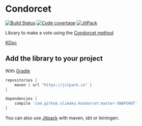# Condorcet
[![Build Status](https://travis-ci.org/slimaku/kondorcet.svg?branch=master)](https://travis-ci.org/slimaku/kondorcet)
[![Code covertage](https://codecov.io/gh/slimaku/kondorcet/branch/master/graph/badge.svg)](https://codecov.io/gh/slimaku/kondorcet)
[![JitPack](https://jitpack.io/v/slimaku/kondorcet.svg)](https://jitpack.io/#slimaku/kondorcet)

Library to make a vote using the [Condorcet method](https://en.wikipedia.org/wiki/Condorcet_method)

[KDoc](https://slimaku.github.io/kondorcet/doc/1.0/kondorcet/kondorcet/index.html)

## Add the library to your project
With [Gradle](https://gradle.org)
```gradle
repositories {
    maven { url "https://jitpack.io" }
}

dependencies {
    compile 'com.github.slimaku:kondorcet:master-SNAPSHOT'
}
```

You can also use [Jitpack](https://jitpack.io/#slimaku/kraft) with maven, sbt or leiningen.
